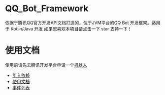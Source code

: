 # QQ_Bot_Framework
依据于腾讯QQ官方开发API文档打造的，位于JVM平台的QQ Bot 开发框架。适用于 Kotlin/Java 开发
如果您喜欢本项目请点击一下 star 支持一下！
# 使用文档
使用前请先去腾讯开发平台申请一个[机器人](https://q.qq.com/#/app/bot)
* [引入依赖](docs%2Fdependent.md)
* [使用文档](docs%2Flogin.md)
* [事件列表](docs%2Fevents.md)
